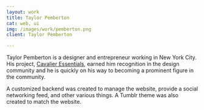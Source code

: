 ```yaml
---
layout: work
title: Taylor Pemberton
cat: web, ui
img: /images/work/pemberton.png
client: Taylor Pemberton

---
```


<p>Taylor Pemberton is a designer and entrepreneur working in New York City. His project, <a href="http://cavalieressentials.com/">Cavalier Essentials</a>, earned him recognition in the design community and he is quickly on his way to becoming a prominent figure in the community.</p>

<p>A customized backend was created to manage the website, provide a social networking feed, and other various things. A Tumblr theme was also created to match the website.</p>                   


